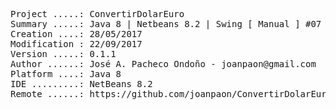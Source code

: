 <pre>
Project .....: ConvertirDolarEuro
Summary .....: Java 8 | Netbeans 8.2 | Swing [ Manual ] #07
Creation ....: 28/05/2017
Modification : 22/09/2017
Version .....: 0.1.1
Author ......: José A. Pacheco Ondoño - joanpaon@gmail.com
Platform ....: Java 8
IDE .........: NetBeans 8.2
Remote ......: https://github.com/joanpaon/ConvertirDolarEuro.git
</pre>
